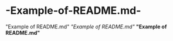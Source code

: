 # -Example-of-README.md-
"Example of README.md"
*"Example of README.md"*
**"Example of README.md"**

